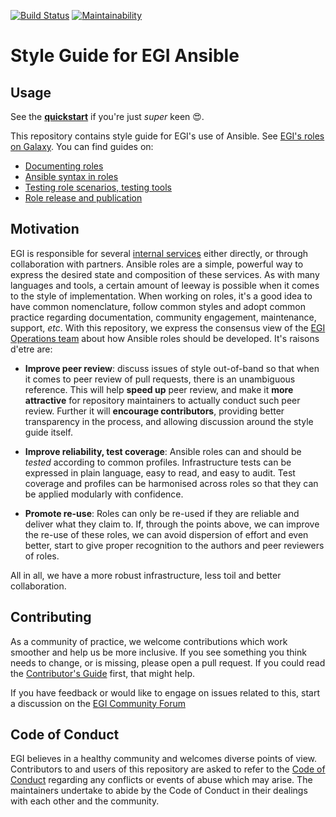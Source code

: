 [![Build Status](https://travis-ci.org/EGI-Foundation/ansible-style-guide.svg?branch=master)](https://travis-ci.org/EGI-Foundation/ansible-style-guide) [![Maintainability](https://api.codeclimate.com/v1/badges/f92ace02a15c3ecd758e/maintainability)](https://codeclimate.com/github/EGI-Foundation/ansible-style-guide/maintainability)

# Style Guide for EGI Ansible

## Usage

See the [**quickstart**](docs/Usage.md) if you're just _super_ keen 😍.

This repository contains style guide for EGI's use of Ansible.
See [EGI's roles on Galaxy](https://galaxy.ansible.com/EGI-Foundation).
You can find guides on:

- [Documenting roles](docs/Documentation.md)
- [Ansible syntax in roles](docs/AnsibleSyntax.md)
- [Testing role scenarios, testing tools](docs/Testing.md)
- [Role release and publication](docs/Release.md)

## Motivation

EGI is responsible for several [internal services](https://www.egi.eu/internal-services) either directly, or through collaboration with partners.
Ansible roles are a simple, powerful way to express the desired state and composition of these services.
As with many languages and tools, a certain amount of leeway is possible when it comes to the style of implementation.
When working on roles, it's a good idea to have common nomenclature,
follow common styles and adopt common practice regarding documentation,
community engagement, maintenance, support, _etc_.
With this repository, we express the consensus view of the [EGI Operations team](https://www.egi.eu/internal-services/operations-coordination-and-support/)
about how Ansible roles should be developed. It's raisons d'etre are:

- **Improve peer review**: discuss issues of style out-of-band so that when it
  comes to peer review of pull requests, there is an unambiguous reference.
  This will help **speed up** peer review, and make it **more attractive** for
  repository maintainers to actually conduct such peer review.
  Further it will **encourage contributors**, providing better transparency in
  the process, and allowing discussion around the style guide itself.

- **Improve reliability,  test coverage**: Ansible roles can and should be _tested_ according to common profiles.
  Infrastructure tests can be expressed in plain language, easy to read, and easy to audit.
  Test coverage and profiles can be harmonised across roles so that they can be applied modularly with confidence.

- **Promote re-use**: Roles can only be re-used if they are reliable and deliver what they claim to.
  If, through the points above, we can improve the re-use of these roles, we can avoid dispersion of effort and even better, start to give proper recognition to the authors and peer reviewers of roles.

All in all, we have a more robust infrastructure, less toil and better collaboration.

## Contributing

As a community of practice, we welcome contributions which work
smoother and help us be more inclusive.
If you see something you think needs to change, or is missing, please
open a pull request.
If you could read the [Contributor's Guide](.github/CONTRIBUTING.md) first,
that might help.

If you have feedback or would like to engage on issues related to this, start a discussion on the [EGI Community Forum](https://community.egi.eu)

## Code of Conduct

EGI believes in a healthy community and welcomes diverse points of view.
Contributors to and users of this repository are asked to refer to the [Code of Conduct](.github/CODE_OF_CONDUCT.md) regarding any conflicts or events of abuse which may arise.
The maintainers undertake to abide by the Code of Conduct in their dealings with each other and the community.
